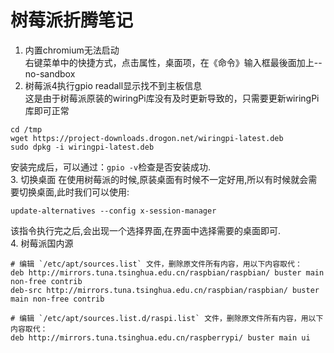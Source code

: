 # 树莓派折腾笔记
1. 内置chromium无法启动  
右键菜单中的快捷方式，点击属性，桌面项，在《命令》输入框最後面加上--no-sandbox  
2. 树莓派4执行gpio readall显示找不到主板信息  
这是由于树莓派原装的wiringPi库没有及时更新导致的，只需要更新wiringPi库即可正常  
```
cd /tmp
wget https://project-downloads.drogon.net/wiringpi-latest.deb
sudo dpkg -i wiringpi-latest.deb
```
安装完成后，可以通过：`gpio -v`检查是否安装成功.  
3. 切换桌面
在使用树莓派的时候,原装桌面有时候不一定好用,所以有时候就会需要切换桌面,此时我们可以使用:  
```
update-alternatives --config x-session-manager
```
该指令执行完之后,会出现一个选择界面,在界面中选择需要的桌面即可.  
4. 树莓派国内源
```
# 编辑 `/etc/apt/sources.list` 文件，删除原文件所有内容，用以下内容取代：
deb http://mirrors.tuna.tsinghua.edu.cn/raspbian/raspbian/ buster main non-free contrib
deb-src http://mirrors.tuna.tsinghua.edu.cn/raspbian/raspbian/ buster main non-free contrib

# 编辑 `/etc/apt/sources.list.d/raspi.list` 文件，删除原文件所有内容，用以下内容取代：
deb http://mirrors.tuna.tsinghua.edu.cn/raspberrypi/ buster main ui
```
